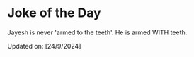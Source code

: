 # Joke of the Day

<!-- #joke -->
Jayesh is never 'armed to the teeth'. He is armed WITH teeth.

Updated on: [24/9/2024]
<!-- #jokeEnd -->